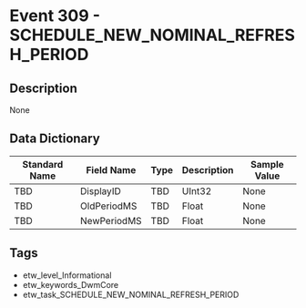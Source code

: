 # Event 309 - SCHEDULE_NEW_NOMINAL_REFRESH_PERIOD

## Description
None

## Data Dictionary
|Standard Name|Field Name|Type|Description|Sample Value|
|---|---|---|---|---|
|TBD|DisplayID|TBD|UInt32|None|None|
|TBD|OldPeriodMS|TBD|Float|None|None|
|TBD|NewPeriodMS|TBD|Float|None|None|

## Tags
* etw_level_Informational
* etw_keywords_DwmCore
* etw_task_SCHEDULE_NEW_NOMINAL_REFRESH_PERIOD
